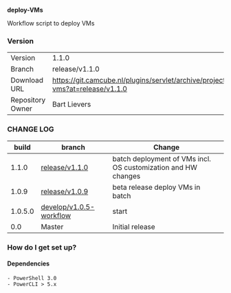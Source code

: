 **deploy-VMs**

Workflow script to deploy VMs

### Version
|   |   |
|---|---|
|Version| 1.1.0|
|Branch| release/v1.1.0|
|Download URL|https://git.camcube.nl/plugins/servlet/archive/projects/SV/repos/deploy-vms?at=release/v1.1.0|
|Repository Owner| Bart Lievers|

### CHANGE LOG
|build|branch |  Change |
|---|---|---|
|1.1.0| [release/v1.1.0](https://git.camcube.nl/plugins/servlet/archive/projects/SV/repos/deploy-vms?at=release/v1.1.0) | batch deployment of VMs incl. OS customization and HW changes|
|1.0.9| [release/v1.0.9](https://git.camcube.nl/plugins/servlet/archive/projects/SV/repos/deploy-vms?at=release/v1.0.9) | beta release deploy VMs in batch|
|1.0.5.0| [develop/v1.0.5-workflow](https://git.camcube.nl/plugins/servlet/archive/projects/SV/repos/deploy-vms?at=develop/v1.0.5-workflow) | start |
|0.0| Master| Initial release|

### How do I get set up?



#### Dependencies

	- PowerShell 3.0
	- PowerCLI > 5.x
	
